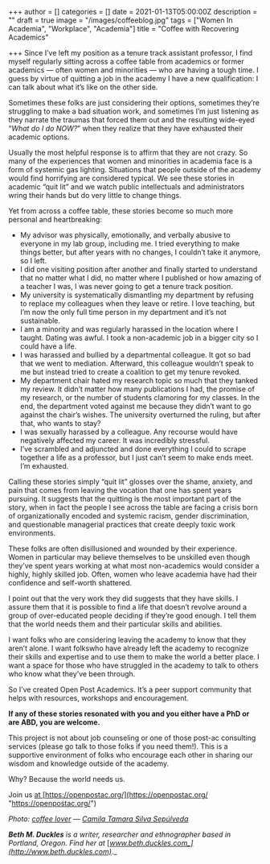 +++
author = []
categories = []
date = 2021-01-13T05:00:00Z
description = ""
draft = true
image = "/images/coffeeblog.jpg"
tags = ["Women In Academia", "Workplace", "Academia"]
title = "Coffee with Recovering Academics"

+++
Since I’ve left my position as a tenure track assistant professor, I find myself regularly sitting across a coffee table from academics or former academics — often women and minorities — who are having a tough time. I guess by virtue of quitting a job in the academy I have a new qualification: I can talk about what it’s like on the other side.

Sometimes these folks are just considering their options, sometimes they’re struggling to make a bad situation work, and sometimes I’m just listening as they narrate the traumas that forced them out and the resulting wide-eyed “_What do I do NOW?_” when they realize that they have exhausted their academic options.

Usually the most helpful response is to affirm that they are not crazy. So many of the experiences that women and minorities in academia face is a form of systemic gas lighting. Situations that people outside of the academy would find horrifying are considered typical. We see these stories in academic “quit lit” and we watch public intellectuals and administrators wring their hands but do very little to change things.

Yet from across a coffee table, these stories become so much more personal and heartbreaking:

* My advisor was physically, emotionally, and verbally abusive to everyone in my lab group, including me. I tried everything to make things better, but after years with no changes, I couldn’t take it anymore, so I left.
* I did one visiting position after another and finally started to understand that no matter what I did, no matter where I published or how amazing of a teacher I was, I was never going to get a tenure track position.
* My university is systematically dismantling my department by refusing to replace my colleagues when they leave or retire. I love teaching, but I’m now the only full time person in my department and it’s not sustainable.
* I am a minority and was regularly harassed in the location where I taught. Dating was awful. I took a non-academic job in a bigger city so I could have a life.
* I was harassed and bullied by a departmental colleague. It got so bad that we went to mediation. Afterward, this colleague wouldn’t speak to me but instead tried to create a coalition to get my tenure revoked.
* My department chair hated my research topic so much that they tanked my review. It didn’t matter how many publications I had, the promise of my research, or the number of students clamoring for my classes. In the end, the department voted against me because they didn’t want to go against the chair’s wishes. The university overturned the ruling, but after that, who wants to stay?
* I was sexually harassed by a colleague. Any recourse would have negatively affected my career. It was incredibly stressful.
* I’ve scrambled and adjuncted and done everything I could to scrape together a life as a professor, but I just can’t seem to make ends meet. I’m exhausted.

Calling these stories simply “quit lit” glosses over the shame, anxiety, and pain that comes from leaving the vocation that one has spent years pursuing. It suggests that the quitting is the most important part of the story, when in fact the people I see across the table are facing a crisis born of organizationally encoded and systemic racism, gender discrimination, and questionable managerial practices that create deeply toxic work environments.

These folks are often disillusioned and wounded by their experience. Women in particular may believe themselves to be unskilled even though they’ve spent years working at what most non-academics would consider a highly, highly skilled job. Often, women who leave academia have had their confidence and self-worth shattered.

I point out that the very work they did suggests that they have skills. I assure them that it is possible to find a life that doesn’t revolve around a group of over-educated people deciding if they’re good enough. I tell them that the world needs them and their particular skills and abilities.

I want folks who are considering leaving the academy to know that they aren’t alone. I want folkswho have already left the academy to recognize their skills and expertise and to use them to make the world a better place. I want a space for those who have struggled in the academy to talk to others who know what they’ve been through.

So I’ve created Open Post Academics. It’s a peer support community that helps with resources, workshops and encouragement.

**If any of these stories resonated with you and you either have a PhD or are ABD, you are welcome.**

This project is not about job counseling or one of those post-ac consulting services (please go talk to those folks if you need them!). This is a supportive environment of folks who encourage each other in sharing our wisdom and knowledge outside of the academy.

Why? Because the world needs us.

Join us [at ](https://openpostac.org/)[https://openpostac.org/](https://openpostac.org/ "https://openpostac.org/")

_Photo:_ [_coffee lover_](https://flic.kr/p/nQk8ia) _—_ [_Camila Tamara Silva Sepúlveda_](https://www.flickr.com/photos/akane2011/)

**_Beth M. Duckles_** _is a writer, researcher and ethnographer based in Portland, Oregon. Find her at_ [_www.beth.duckles.com_](http://www.beth.duckles.com)_._